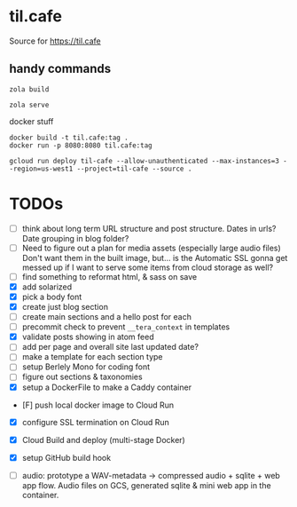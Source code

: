 # til.cafe
Source for https://til.cafe

## handy commands

```
zola build
```

```
zola serve
```

docker stuff
```
docker build -t til.cafe:tag .
docker run -p 8080:8080 til.cafe:tag
```

```
gcloud run deploy til-cafe --allow-unauthenticated --max-instances=3 --region=us-west1 --project=til-cafe --source .
```


# TODOs
- [ ] think about long term URL structure and post structure. Dates in urls? Date grouping in blog folder? 
- [ ] Need to figure out a plan for media assets (especially large audio files) Don't want them in the built image, but... is the Automatic SSL gonna get messed up if I want to serve some items from cloud storage as well? 
- [ ] find something to reformat html, & sass on save
- [x] add solarized
- [x] pick a body font
- [x] create just blog section
- [ ] create main sections and a hello post for each
- [ ] precommit check to prevent `__tera_context` in templates
- [x] validate posts showing in atom feed
- [ ] add per page and overall site last updated date? 
- [ ] make a template for each section type
- [ ] setup Berlely Mono for coding font
- [ ] figure out sections & taxonomies
- [x] setup a DockerFile to make a Caddy container
- [F] push local docker image to Cloud Run
- [x] configure SSL termination on Cloud Run
- [x] Cloud Build and deploy (multi-stage Docker)
- [x] setup GitHub build hook
- [ ] audio: prototype a WAV-metadata -> compressed audio + sqlite + web app flow. Audio files on GCS, generated sqlite & mini web app in the container. 


